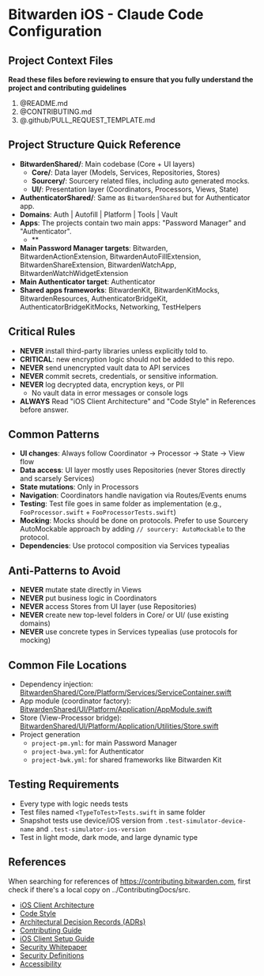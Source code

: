 # Bitwarden iOS - Claude Code Configuration

## Project Context Files

**Read these files before reviewing to ensure that you fully understand the project and contributing guidelines**

1. @README.md
2. @CONTRIBUTING.md
3. @.github/PULL_REQUEST_TEMPLATE.md


## Project Structure Quick Reference

- **BitwardenShared/**: Main codebase (Core + UI layers)
  - **Core/**: Data layer (Models, Services, Repositories, Stores)
  - **Sourcery/**: Sourcery related files, including auto generated mocks.
  - **UI/**: Presentation layer (Coordinators, Processors, Views, State)
- **AuthenticatorShared/**: Same as `BitwardenShared` but for Authenticator app.
- **Domains**: Auth | Autofill | Platform | Tools | Vault
- **Apps**: The projects contain two main apps: "Password Manager" and "Authenticator".
  - **
- **Main Password Manager targets**: Bitwarden, BitwardenActionExtension, BitwardenAutoFillExtension, BitwardenShareExtension, BitwardenWatchApp, BitwardenWatchWidgetExtension
- **Main Authenticator target**: Authenticator
- **Shared apps frameworks**: BitwardenKit, BitwardenKitMocks, BitwardenResources, AuthenticatorBridgeKit, AuthenticatorBridgeKitMocks, Networking, TestHelpers

## Critical Rules

- **NEVER** install third-party libraries unless explicitly told to.
- **CRITICAL**: new encryption logic should not be added to this repo.
- **NEVER** send unencrypted vault data to API services
- **NEVER** commit secrets, credentials, or sensitive information.
- **NEVER** log decrypted data, encryption keys, or PII
  - No vault data in error messages or console logs
- **ALWAYS** Read "iOS Client Architecture" and "Code Style" in References before answer.

## Common Patterns

- **UI changes**: Always follow Coordinator → Processor → State → View flow
- **Data access**: UI layer mostly uses Repositories (never Stores directly and scarsely Services)
- **State mutations**: Only in Processors
- **Navigation**: Coordinators handle navigation via Routes/Events enums
- **Testing**: Test file goes in same folder as implementation (e.g., `FooProcessor.swift` + `FooProcessorTests.swift`)
- **Mocking**: Mocks should be done on protocols. Prefer to use Sourcery AutoMockable approach by adding `// sourcery: AutoMockable` to the protocol.
- **Dependencies**: Use protocol composition via Services typealias

## Anti-Patterns to Avoid

- **NEVER** mutate state directly in Views
- **NEVER** put business logic in Coordinators
- **NEVER** access Stores from UI layer (use Repositories)
- **NEVER** create new top-level folders in Core/ or UI/ (use existing domains)
- **NEVER** use concrete types in Services typealias (use protocols for mocking)

## Common File Locations

- Dependency injection: [BitwardenShared/Core/Platform/Services/ServiceContainer.swift](BitwardenShared/Core/Platform/Services/ServiceContainer.swift)
- App module (coordinator factory): [BitwardenShared/UI/Platform/Application/AppModule.swift](BitwardenShared/UI/Platform/Application/AppModule.swift)
- Store (View-Processor bridge): [BitwardenShared/UI/Platform/Application/Utilities/Store.swift](BitwardenShared/UI/Platform/Application/Utilities/Store.swift)
- Project generation
  - `project-pm.yml`: for main Password Manager
  - `project-bwa.yml`: for Authenticator
  - `project-bwk.yml`: for shared frameworks like Bitwarden Kit

## Testing Requirements

- Every type with logic needs tests
- Test files named `<TypeToTest>Tests.swift` in same folder
- Snapshot tests use device/iOS version from `.test-simulator-device-name` and `.test-simulator-ios-version`
- Test in light mode, dark mode, and large dynamic type

## References

When searching for references of https://contributing.bitwarden.com, first check if there's a local copy on ../ContributingDocs/src.

- [iOS Client Architecture](https://contributing.bitwarden.com/architecture/mobile-clients/ios/)
- [Code Style](https://contributing.bitwarden.com/contributing/code-style/swift)
- [Architectural Decision Records (ADRs)](https://contributing.bitwarden.com/architecture/adr/)
- [Contributing Guide](https://contributing.bitwarden.com/)
- [iOS Client Setup Guide](https://contributing.bitwarden.com/getting-started/mobile/ios/)
- [Security Whitepaper](https://bitwarden.com/help/bitwarden-security-white-paper/)
- [Security Definitions](https://contributing.bitwarden.com/architecture/security/definitions)
- [Accessibility](https://contributing.bitwarden.com/contributing/accessibility/)